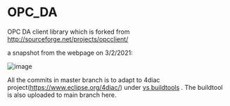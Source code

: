 # OPC_DA
OPC DA client library which is forked from http://sourceforge.net/projects/opcclient/  

a snapshot from the webpage on 3/2/2021:


![image](https://user-images.githubusercontent.com/1047435/109636742-ea335980-7b86-11eb-86c7-862977b5578c.png)


All the commits in master branch is to adapt to 4diac project(https://www.eclipse.org/4diac/) under [vs buildtools](https://visualstudio.microsoft.com/zh-hans/thank-you-downloading-visual-studio/?sku=BuildTools&rel=16) . The buildtool is also uploaded to main branch here. 

